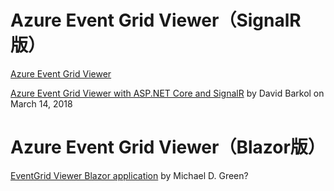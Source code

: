# Azure Event Grid Viewer（SignalR版）

[Azure Event Grid Viewer](https://github.com/Azure-Samples/azure-event-grid-viewer#azure-event-grid-viewer)

[Azure Event Grid Viewer with ASP.NET Core and SignalR](https://madeofstrings.com/2018/03/14/azure-event-grid-viewer-with-asp-net-core-and-signalr/) by David Barkol on March 14, 2018

# Azure Event Grid Viewer（Blazor版）

[EventGrid Viewer Blazor application](https://docs.microsoft.com/en-us/samples/azure-samples/eventgrid-viewer-blazor/eventgrid-viewer-blazor/) by Michael D. Green?